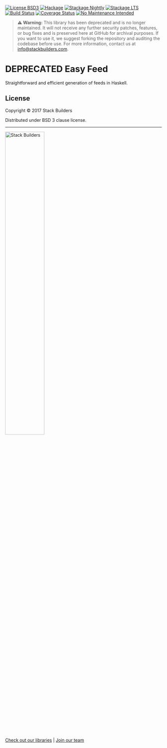 [![License BSD3](https://img.shields.io/badge/license-BSD3-brightgreen.svg)](http://opensource.org/licenses/BSD-3-Clause)
[![Hackage](https://img.shields.io/hackage/v/easy-feed.svg?style=flat)](https://hackage.haskell.org/package/easy-feed)
[![Stackage Nightly](http://stackage.org/package/easy-feed/badge/nightly)](http://stackage.org/nightly/package/easy-feed)
[![Stackage LTS](http://stackage.org/package/easy-feed/badge/lts)](http://stackage.org/lts/package/easy-feed)
[![Build Status](https://travis-ci.org/stackbuilders/easy-feed.svg?branch=master)](https://travis-ci.org/stackbuilders/easy-feed)
[![Coverage Status](https://coveralls.io/repos/stackbuilders/easy-feed/badge.svg?branch=master&service=github)](https://coveralls.io/github/stackbuilders/easy-feed?branch=master)
[![No Maintenance Intended](http://unmaintained.tech/badge.svg)](http://unmaintained.tech/)

> **⚠️ Warning:** This library has been deprecated and is no longer maintained. It will not receive any further security patches, features, or bug fixes and is preserved here at GitHub for archival purposes. If you want to use it, we suggest forking the repository and auditing the codebase before use. For more information, contact us at info@stackbuilders.com.

# DEPRECATED Easy Feed

Straightforward and efficient generation of feeds in Haskell.

## License

Copyright © 2017 Stack Builders

Distributed under BSD 3 clause license.

---
<img src="https://cdn.stackbuilders.com/media/images/Sb-supports.original.png" alt="Stack Builders" width="50%"></img>  
[Check out our libraries](https://github.com/stackbuilders/) | [Join our team](https://www.stackbuilders.com/join-us/)
